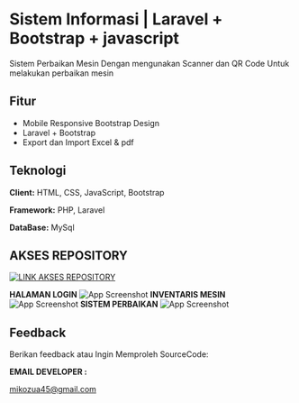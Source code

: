 
# Sistem Informasi | Laravel + Bootstrap + javascript

Sistem Perbaikan Mesin Dengan mengunakan Scanner dan QR Code Untuk melakukan perbaikan mesin


## Fitur

- Mobile Responsive Bootstrap Design
- Laravel  + Bootstrap 
- Export dan Import Excel & pdf


## Teknologi

**Client:** HTML, CSS, JavaScript, Bootstrap 

**Framework:** PHP, Laravel 

**DataBase:** MySql

## AKSES REPOSITORY

[![LINK AKSES REPOSITORY](https://img.shields.io/badge/AKSES-blue?style=for-the-badge&logo=github)](git@github.com:winnicodeofficial/LARAVEL-SISTEM-INVENTARIS-MESIN.git)



**HALAMAN LOGIN**
![App Screenshot](screenshoot/login.png)
**INVENTARIS MESIN**
![App Screenshot](screenshoot/inventaris.png)
**SISTEM PERBAIKAN**
![App Screenshot](screenshoot/perbaikkan.png)


## Feedback

Berikan feedback atau Ingin Memproleh SourceCode:


**EMAIL DEVELOPER :** 

mikozua45@gmail.com



